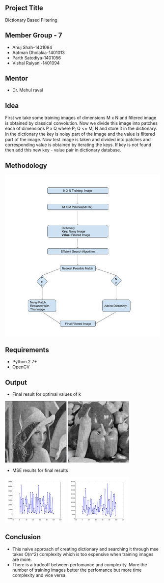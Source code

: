 ## Project Title
Dictionary Based Filtering

## Member Group - 7
- Anuj Shah-1401084
- Aatman Dholakia-1401013
- Parth Satodiya-1401056
- Vishal Raiyani-1401094

## Mentor
- Dr. Mehul raval 


## Idea

First we take some training images of dimensions M x N
and ﬁltered image is obtained by classical convolution. Now
we divide this image into patches each of dimensions P x
Q where P; Q <= M; N and store it in the dictionary. In the
dictionary the key is noisy part of the image and the value is
ﬁltered part of the image. Now test image is taken and divided
into patches and corresponding value is obtained by iterating
the keys. If key is not found then add this new key - value
pair in dictionary database.

## Methodology
<img src = "https://github.com/ParthBS/Dictionary_Based_Filtering/blob/master/DSP_Flowchart.png">
    
## Requirements
- Python 2.7+
- OpenCV

## Output

- Final result for optimal values of k
<break>

<img src="https://github.com/ParthBS/Dictionary_Based_Filtering/blob/master/Outputs/lenna_final_1500.png" width="200"/> <img src="https://github.com/ParthBS/Dictionary_Based_Filtering/blob/master/Outputs/veg_final_2000.png" width="200"/> 

- MSE results for final results
<break>

<img src="https://github.com/ParthBS/Dictionary_Based_Filtering/blob/master/Outputs/lenna_mse_1500.png" width="200"/> <img src="https://github.com/ParthBS/Dictionary_Based_Filtering/blob/master/Outputs/figure_1-1.png" width="200"/> 


## Conclusion
- This naive approach of creating dictionary and searching it through mse takes O(n^2) complexity which is too expensive when training images are more.
- There is a tradeoff between perfomance and complexity. More the number of training images better the perfomance but more time complexity and vice versa.

